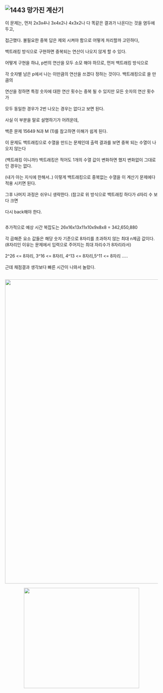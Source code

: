 ![1443 망가진 계산기](https://user-images.githubusercontent.com/92637789/210191809-9d43b3e9-a2cf-4fef-925b-5b5d578e2b61.png)
---------

이 문제는, 먼저 2x3x4나 3x4x2나 4x3x2나 다 똑같은 결과가 나온다는 것을 염두에 두고,<br></br>
접근했다. 불필요한 중복 답은 제외 시켜야 함으로 어떻게 처리할까 고민하다,<br></br>
백트래킹 방식으로 구현하면 중복되는 연산이 나오지 않게 할 수 있다.<br></br>
어떻게 구현을 하냐, p번의 연산을 모두 소모 해야 하므로, 먼저 백트래킹 방식으로 <br></br>
각 숫자별 남은 p에서 나는 이만큼의 연산을 쓰겠다 정하는 것이다. 백트래킹으로 쓸 만큼의<br></br>
연산을 정하면 특정 숫자에 대한 연산 횟수는 중복 될 수 있지만 모든 숫자의 연산 횟수가 <br></br>
모두 동일한 경우가 2번 나오는 경우는 없다고 보면 된다. <br></br>
사실 이 부분을 말로 설명하기가 어려운데,<br></br>
백준 문제 15649 N과 M (1)를 참고하면 이해가 쉽게 된다. <br></br>
이 문제도 백트래킹으로  수열을 만드는 문제인데 출력 결과를 보면 중복 되는 수열이 나오지 않는다 <br></br>
(백트래킹 이니까!) 백트래킹은 적어도 1개의 수열 값이 변화하면 했지 변화없이 그대로인 경우는 없다.<br></br>
(내가 아는 지식에 한해서..) 이렇게 백트래킹으로 중복없는 수열을 이 계산기 문제에다 적용 시키면 된다.<br></br>
그후 나머지 과정은 쉬우니 생략한다. (참고로 위 방식으로 백트래킹 하다가 d자리 수 보다 크면<br></br>
다시 back해야 한다.<br></br>

추가적으로 예상 시간 복잡도는 26x16x13x11x10x9x8x8 = 342,650,880<br></br>
각 곱해준 요소 값들은 해당 숫자 기준으로 8자리를 초과하지 않는 최대 n제곱 값이다. (8자리인 이유는 문제에서 입력으로 주어지는 최대 자리수가 8자리라서)<br></br>
2^26 <= 8자리, 3^16 <= 8자리, 4^13 <= 8자리,5^11 <= 8자리 .....<br></br>
근데 채점결과 생각보다 빠른 시간이 나와서 놀랐다.<br></br>


<p align = "center"><img src = "https://user-images.githubusercontent.com/92637789/210193125-45812774-9cd1-4474-b33d-9489a18a158a.png"
"height="300x"width="1000x"></p>

<p align = "center"><img src = "https://img1.daumcdn.net/thumb/R800x0/?scode=mtistory2&fname=https%3A%2F%2Ft1.daumcdn.net%2Fcfile%2Ftistory%2F243ECC4752F1164226"height="330x"width="380x"></p>

